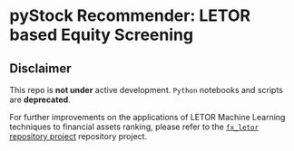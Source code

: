 # pyStock Recommender: LETOR based Equity Screening

## Disclaimer

This repo is **not under** active development. `Python` notebooks and scripts are **deprecated**.

For further improvements on the applications of LETOR Machine Learning techniques to financial assets ranking, please refer to the [`fx_letor` repository project](https://github.com/falken1983/fx_letor/) repository project.
